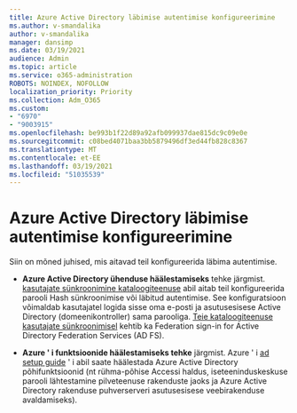 ```yaml
---
title: Azure Active Directory läbimise autentimise konfigureerimine
ms.author: v-smandalika
author: v-smandalika
manager: dansimp
ms.date: 03/19/2021
audience: Admin
ms.topic: article
ms.service: o365-administration
ROBOTS: NOINDEX, NOFOLLOW
localization_priority: Priority
ms.collection: Adm_O365
ms.custom:
- "6970"
- "9003915"
ms.openlocfilehash: be993b1f22d89a92afb099937dae815dc9c09e0e
ms.sourcegitcommit: c08bed4071baa3bb5879496df3ed44fb828c8367
ms.translationtype: MT
ms.contentlocale: et-EE
ms.lasthandoff: 03/19/2021
ms.locfileid: "51035539"
---
```

# <a name="configure-azure-active-directory-pass-through-authentication"></a>Azure Active Directory läbimise autentimise konfigureerimine

Siin on mõned juhised, mis aitavad teil konfigureerida läbima autentimise.

- **Azure Active Directory ühenduse häälestamiseks** tehke järgmist. [kasutajate sünkroonimine kataloogiteenuse](https://admin.microsoft.com/AdminPortal/Home) abil aitab teil konfigureerida parooli Hash sünkroonimise või läbitud autentimise. See konfiguratsioon võimaldab kasutajatel logida sisse oma e-posti ja asutusesisese Active Directory (domeenikontroller) sama parooliga.  [Teie kataloogiteenuse kasutajate sünkroonimisel](https://admin.microsoft.com/AdminPortal/Home) kehtib ka Federation sign-in for Active Directory Federation Services (AD FS).

- **Azure ' i funktsioonide häälestamiseks tehke** järgmist. Azure ' i [ad setup guide](https://admin.microsoft.com/adminportal/home#/modernonboarding/azureadsetup) ' i abil saate häälestada Azure Active Directory põhifunktsioonid (nt rühma-põhise Accessi haldus, iseteeninduskeskuse parooli lähtestamine pilveteenuse rakenduste jaoks ja Azure Active Directory rakenduse puhverserveri asutusesisese veebirakenduse avaldamiseks).


